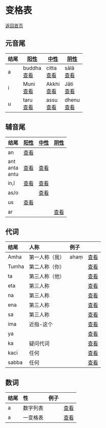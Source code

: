 # 变格表

[返回首页](../summary.md)

## 元音尾

| 结尾 | [阳性](masculine.md) | [中性](neutral.md) |[阴性](feminine.md)|
| - | - | - |-|
| a |buddha<br>[查看](a-masculine.md)|citta<br>[查看](a-neutral.md)|sālā<br>[查看](a-feminine.md)|
| i |Muni<br>[查看](i-masculine.md)|Akkhi<br>[查看](i-neutral.md)|Jāti<br>[查看](i-feminine.md)|
| u |taru<br>[查看](u-masculine.md)|assu<br>[查看](u-neutral.md)|dhenu<br>[查看](u-feminine.md)|

## 辅音尾

| 结尾 |[阳性](masculine.md)|[中性](neutral.md)|[阴性](feminine.md)|
| ---------- | ------------- | -------- |-------- |
| an |[查看](an-masculine.md)|
| ant<br>anta<br>antu |[查看](ant-masculine.md)|[查看](ant-neutral.md)||
| in,ī |[查看](in-masculine.md)|[查看](in-neutral.md)||
| as/o ||[查看](as-neutral.md)||
| us |[查看](us.md)|     ||
| ar ||     |[查看](ar.md)|


## 代词

| 结尾 | 人称 | 例子 |  |
| :--- | :--- | :--- | :--- |
| Amha | 第一人称（我） | ahaṃ | [查看](https://github.com/visuddhinanda/pali-handbook/tree/15f342f4893959a0ba04ff380b50ba42b14df191/declension/amha.md) |
| Tumha | 第二人称（你） |  | [查看](a-masculine.md) |
| ta | 第三人称（他） |  | [查看](a-masculine.md) |
| eta | 第三人称 |  | [查看](a-masculine.md) |
| na | 第三人称 |  | [查看](a-masculine.md) |
| ena | 第三人称 |  | [查看](a-masculine.md) |
| sa | 第三人称 |  | [查看](a-masculine.md) |
| ima | 近指-这个 |  | [查看](https://github.com/visuddhinanda/pali-handbook/tree/15f342f4893959a0ba04ff380b50ba42b14df191/declension/ima.md) |
| ya |  |  | [查看](a-masculine.md) |
| ka | 疑问代词 |  | [查看](a-masculine.md) |
| kaci | 任何 |  | [查看](a-masculine.md) |
| sabba | 任何 |  | [查看](a-masculine.md) |

## 数词

| 结尾 | 性 | 例子 |  |
| :--- | :--- | :--- | :--- |
| a | 数字列表 |  | [查看](a-masculine.md) |
| a | 一变格表 |  | [查看](a-masculine.md) |

